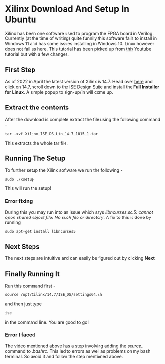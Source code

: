 # Xilinx Download And Setup In Ubuntu

Xilinx has been one software used to program the FPGA board in Verilog. Currently (at the time of writing) quite funnily this software fails to install in Windows 11 and has some issues installing in Windows 10. Linux however does not fail us here. This tutorial has been picked up from [this](https://www.youtube.com/watch?v=yzEIQLQZYpk) Youtube tutorial but with a few changes.

## First Step

As of 2022 in April the latest version of Xilinx is 14.7. Head over [here](https://www.xilinx.com/support/download/index.html/content/xilinx/en/downloadNav/vivado-design-tools/archive-ise.html) and click on 14.7, scroll down to the ISE Design Suite and install the **Full Installer for Linux**. A simple popup to sign-up/in will come up.

## Extract the contents

After the download is complete extract the file using the following command - 

```shell
tar -xvf Xilinx_ISE_DS_Lin_14.7_1015_1.tar
```

This extracts the whole tar file.

## Running The Setup

To further setup the Xilinx software we run the following - 

```shell
sudo ./xsetup
```

This will run the setup!

### Error fixing

During this you may run into an issue which says *libncurses.so.5: cannot open shared object file: No such file or directory*. A fix to this is done by running 

```shell
sudo apt-get install libncurses5 
```

## Next Steps

The next steps are intuitive and can easily be figured out by clicking **Next**

## Finally Running It

Run this command first - 

```shell
source /opt/Xilinx/14.7/ISE_DS/settings64.sh
```

and then just type

```shell
ise
```

in the command line. You are good to go!

### Error I faced

The video mentioned above has a step involving adding the *source..* command to *.bashrc*. This led to errors as well as problems on my bash terminal. So avoid it and follow the step mentioned above.